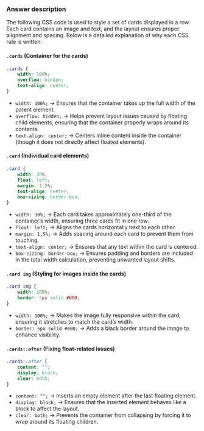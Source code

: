 ### Answer description 

The following CSS code is used to style a set of cards displayed in a row. Each card contains an image and text, and the layout ensures proper alignment and spacing. Below is a detailed explanation of why each CSS rule is written:

#### `.cards` (Container for the cards)

```css
.cards {
    width: 100%;
    overflow: hidden;
    text-align: center;
}
```

- `width: 100%;` → Ensures that the container takes up the full width of the parent element.
- `overflow: hidden;` → Helps prevent layout issues caused by floating child elements, ensuring that the container properly wraps around its contents.
- `text-align: center;` → Centers inline content inside the container (though it does not directly affect floated elements).

#### `.card` (Individual card elements)

```css
.card {
    width: 30%;
    float: left;
    margin: 1.5%;
    text-align: center;
    box-sizing: border-box;
}
```

- `width: 30%;` → Each card takes approximately one-third of the container’s width, ensuring three cards fit in one row.
- `float: left;` → Aligns the cards horizontally next to each other.
- `margin: 1.5%;` → Adds spacing around each card to prevent them from touching.
- `text-align: center;` → Ensures that any text within the card is centered.
- `box-sizing: border-box;` → Ensures padding and borders are included in the total width calculation, preventing unwanted layout shifts.

#### `.card img` (Styling for images inside the cards)

```css
.card img {
    width: 100%;
    border: 5px solid #000;
}
```

- `width: 100%;` → Makes the image fully responsive within the card, ensuring it stretches to match the card’s width.
- `border: 5px solid #000;` → Adds a black border around the image to enhance visibility.

#### `.cards::after` (Fixing float-related issues)

```css
.cards::after {
    content: "";
    display: block;
    clear: both;
}
```

- `content: "";` → Inserts an empty element after the last floating element.
- `display: block;` → Ensures that the inserted element behaves like a block to affect the layout.
- `clear: both;` → Prevents the container from collapsing by forcing it to wrap around its floating children.




